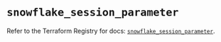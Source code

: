 # `snowflake_session_parameter`

Refer to the Terraform Registry for docs: [`snowflake_session_parameter`](https://registry.terraform.io/providers/snowflake-labs/snowflake/0.84.0/docs/resources/session_parameter).
